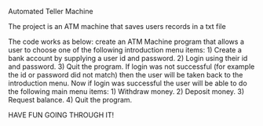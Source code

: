 Automated Teller Machine

The project is an ATM machine that saves users records in a txt file

The code works as below:
create an ATM Machine program that allows a user to choose one of the following introduction menu items:
    1) Create a bank account by supplying a user id and password.
    2) Login using their id and password.
    3) Quit the program.
If login was not successful (for example the id or password did not match) then the user will be taken back to the introduction menu.
Now if login was successful the user will be able to do the following main menu items:
    1) Withdraw money.
    2) Deposit money.
    3) Request balance.
    4) Quit the program.
    
HAVE FUN GOING THROUGH IT! 
